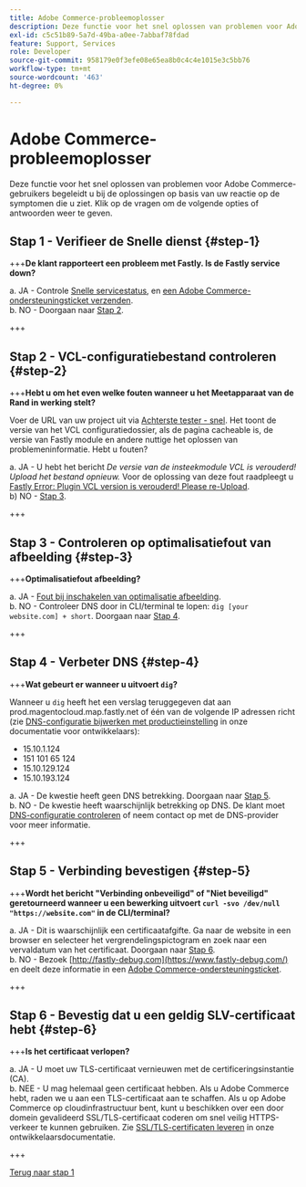 ```yaml
---
title: Adobe Commerce-probleemoplosser
description: Deze functie voor het snel oplossen van problemen voor Adobe Commerce-gebruikers begeleidt u bij de oplossingen op basis van uw reactie op de symptomen die u ziet. Klik op de vragen om de volgende opties of antwoorden weer te geven.
exl-id: c5c51b89-5a7d-49ba-a0ee-7abbaf78fdad
feature: Support, Services
role: Developer
source-git-commit: 958179e0f3efe08e65ea8b0c4c4e1015e3c5bb76
workflow-type: tm+mt
source-wordcount: '463'
ht-degree: 0%

---
```


# Adobe Commerce-probleemoplosser

Deze functie voor het snel oplossen van problemen voor Adobe Commerce-gebruikers begeleidt u bij de oplossingen op basis van uw reactie op de symptomen die u ziet. Klik op de vragen om de volgende opties of antwoorden weer te geven.

## Stap 1 - Verifieer de Snelle dienst {#step-1}

+++**De klant rapporteert een probleem met Fastly. Is de Fastly service down?**

a. JA - Controle [Snelle servicestatus](https://status.fastly.com/), en [een Adobe Commerce-ondersteuningsticket verzenden](/help/help-center-guide/help-center/magento-help-center-user-guide.md#submit-ticket).\
b. NO - Doorgaan naar [Stap 2](#step-2).

+++

## Stap 2 - VCL-configuratiebestand controleren {#step-2}

+++**Hebt u om het even welke fouten wanneer u het Meetapparaat van de Rand in werking stelt?**

Voer de URL van uw project uit via [Achterste tester - snel](https://magento-tester.global.ssl.fastly.net/magento-tester/). Het toont de versie van het VCL configuratiedossier, als de pagina cacheable is, de versie van Fastly module en andere nuttige het oplossen van problemeninformatie. Hebt u fouten?

a. JA - U hebt het bericht _De versie van de insteekmodule VCL is verouderd! Upload het bestand opnieuw._ Voor de oplossing van deze fout raadpleegt u [Fastly Error: Plugin VCL version is verouderd! Please re-Upload](/help/troubleshooting/miscellaneous/fastly-error-plugin-vcl-version-is-outdated-please-re-upload.md).\
b) NO - [Stap 3](#step-3).

+++

## Stap 3 - Controleren op optimalisatiefout van afbeelding {#step-3}

+++**Optimalisatiefout afbeelding?**

a. JA - [Fout bij inschakelen van optimalisatie afbeelding](/help/troubleshooting/miscellaneous/error-enabling-image-optimization-in-magento-commerce.md).\
b. NO - Controleer DNS door in CLI/terminal te lopen: `dig [your website.com] + short`. Doorgaan naar [Stap 4](#step-4).

+++

## Stap 4 - Verbeter DNS {#step-4}

+++**Wat gebeurt er wanneer u uitvoert `dig`?**

Wanneer u `dig` heeft het een verslag teruggegeven dat aan prod.magentocloud.map.fastly.net of één van de volgende IP adressen richt (zie [DNS-configuratie bijwerken met productieinstelling](https://devdocs.magento.com/cloud/live/site-launch-checklist.html#dns) in onze documentatie voor ontwikkelaars):

* 15.10.1.124
* 151 101 65 124
* 15.10.129.124
* 15.10.193.124

a. JA - De kwestie heeft geen DNS betrekking. Doorgaan naar [Stap 5](#step-5).\
b. NO - De kwestie heeft waarschijnlijk betrekking op DNS. De klant moet [DNS-configuratie controleren](https://devdocs.magento.com/cloud/live/site-launch-checklist.html#dns "https://devdocs.magento.com/cloud/live/site-launch-checklist.html#dns") of neem contact op met de DNS-provider voor meer informatie.

+++

## Stap 5 - Verbinding bevestigen {#step-5}

+++**Wordt het bericht &quot;Verbinding onbeveiligd&quot; of &quot;Niet beveiligd&quot; geretourneerd wanneer u een bewerking uitvoert `curl -svo /dev/null "https://website.com"` in de CLI/terminal?**

a. JA - Dit is waarschijnlijk een certificaatafgifte. Ga naar de website in een browser en selecteer het vergrendelingspictogram en zoek naar een vervaldatum van het certificaat. Doorgaan naar [Stap 6](#step-6).\
b. NO - Bezoek [http://fastly-debug.com](https://www.fastly-debug.com/) en deelt deze informatie in een [Adobe Commerce-ondersteuningsticket](/help/help-center-guide/help-center/magento-help-center-user-guide.md#submit-ticket).

+++

## Stap 6 - Bevestig dat u een geldig SLV-certificaat hebt {#step-6}

+++**Is het certificaat verlopen?**

a. JA - U moet uw TLS-certificaat vernieuwen met de certificeringsinstantie (CA).\
b. NEE - U mag helemaal geen certificaat hebben. Als u Adobe Commerce hebt, raden we u aan een TLS-certificaat aan te schaffen. Als u op Adobe Commerce op cloudinfrastructuur bent, kunt u beschikken over een door domein gevalideerd SSL/TLS-certificaat coderen om snel veilig HTTPS-verkeer te kunnen gebruiken. Zie [SSL/TLS-certificaten leveren](https://devdocs.magento.com/cloud/cdn/configure-fastly.html#provision-ssltls-certificates) in onze ontwikkelaarsdocumentatie.

+++

[Terug naar stap 1](#step-1)
